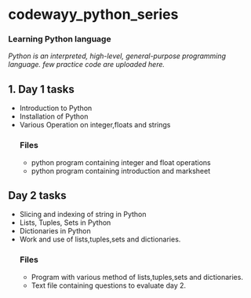 # codewayy_python_series
### Learning Python language
*Python is an interpreted, high-level, general-purpose programming language.
few practice code are uploaded here.*
## 1. Day 1 tasks
 * Introduction to Python
 * Installation of Python
 * Various Operation on integer,floats and strings
    ### **Files**
    * python program containing integer and float operations
    * python program containing introduction and marksheet
 ## Day 2 tasks
  * Slicing and indexing of string in Python
  * Lists, Tuples, Sets in Python
  * Dictionaries in Python
  * Work and use of lists,tuples,sets and dictionaries.
    ### **Files**
    * Program with various method of lists,tuples,sets and dictionaries.
    * Text file containing questions to evaluate day 2.
